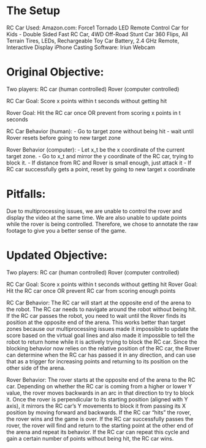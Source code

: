# The Setup
RC Car Used: Amazon.com: Force1 Tornado LED Remote Control Car for Kids - Double Sided Fast RC Car, 4WD Off-Road Stunt Car 360 Flips, All Terrain Tires, LEDs, Rechargeable Toy Car Battery, 2.4 GHz Remote, Interactive Display
iPhone Casting Software: Iriun Webcam

# Original Objective:
Two players: 
RC car (human controlled) 
Rover (computer controlled)

RC Car Goal: Score x points within t seconds without getting hit 

Rover Goal: Hit the RC car once OR prevent from scoring x points in t seconds

RC Car Behavior (human): - Go to target zone without being hit - wait until Rover resets before going to new target zone

Rover Behavior (computer): - Let x_t be the x coordinate of the current target zone. - Go to x_t and mirror the y coordinate of the RC car, trying to block it. - If distance from RC and Rover is small enough, just attack it - If RC car successfully gets a point, reset by going to new target x coordinate

# Pitfalls:
Due to multiprocessing issues, we are unable to control the rover and display the video at the same time. We are also unable to update points while the rover is being controlled. Therefore, we chose to annotate the raw footage to give you a better sense of the game.

# Updated Objective:
Two players:
RC car (human controlled)
Rover (computer controlled)

RC Car Goal: Score x points within t seconds without getting hit
Rover Goal: Hit the RC car once OR prevent RC car from scoring enough points

RC Car Behavior: The RC car will start at the opposite end of the arena to the robot. The RC car needs to navigate around the robot without being hit. If the RC car passes the robot, you need to wait until the Rover finds its position at the opposite end of the arena. This works better than target zones because our multiprocessing issues made it impossible to update the score based on the virtual goal lines and also made it impossible to tell the robot to return home while it is actively trying to block the RC car. Since the blocking behavior now relies on the relative position of the RC car, the Rover can determine when the RC car has passed it in any direction, and can use that as a trigger for increasing points and returning to its position on the other side of the arena.

Rover Behavior:
The rover starts at the opposite end of the arena to the RC car. Depending on whether the RC car is coming from a higher or lower Y value, the rover moves backwards in an arc in that direction to try to block it. Once the rover is perpendicular to its starting position (aligned with Y axis), it mirrors the RC car’s Y movements to block it from passing its X position by moving forward and backwards. If the RC car “hits” the rover, the rover wins and the game is over. If the RC car successfully passes the rover, the rover will find and return to the starting point at the other end of the arena and repeat its behavior. If the RC car can repeat this cycle and gain a certain number of points without being hit, the RC car wins.
